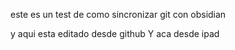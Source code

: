 este es un test de como sincronizar git con obsidian


y aqui esta editado desde github
Y aca desde ipad


